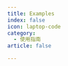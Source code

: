```yaml
---
title: Examples
index: false
icon: laptop-code
category:
  - 使用指南
article: false

---
```


<Catalog />
